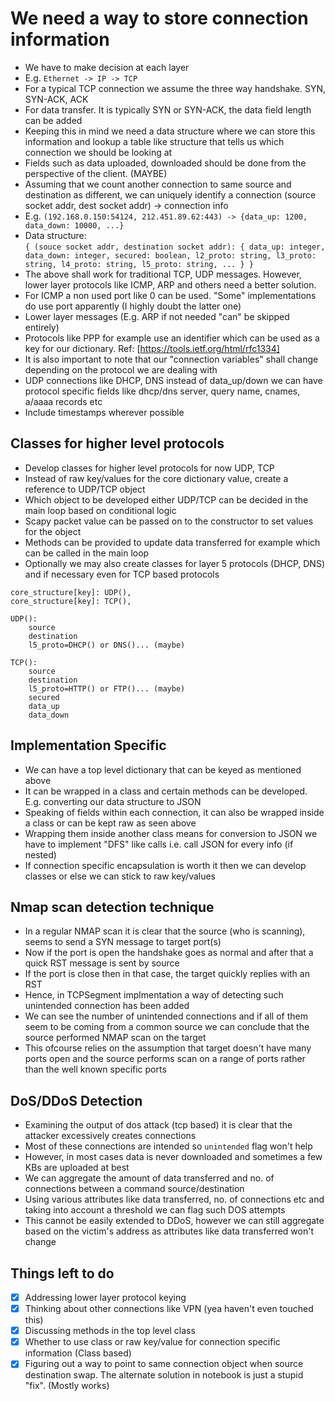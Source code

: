 # We need a way to store connection information
* We have to make decision at each layer
* E.g. `Ethernet -> IP -> TCP`
* For a typical TCP connection we assume the three way handshake. SYN, SYN-ACK, ACK
* For data transfer. It is typically SYN or SYN-ACK, the data field length can be added
* Keeping this in mind we need a data structure where we can store this information and lookup a table like structure that tells us which connection we should be looking at
* Fields such as data uploaded, downloaded should be done from the perspective of the client. (MAYBE)
* Assuming that we count another connection to same source and destination as different, we can uniquely identify a connection (source socket addr, dest socket addr) -> connection info
* E.g. `(192.168.0.150:54124, 212.451.89.62:443) -> {data_up: 1200, data_down: 10000, ...}`
* Data structure:\
`
{
    (souce socket addr, destination socket addr): {
        data_up: integer,
        data_down: integer,
        secured: boolean,
        l2_proto: string,
        l3_proto: string,
        l4_proto: string,
        l5_proto: string,
        ...
    }
}
`
* The above shall work for traditional TCP, UDP messages. However, lower layer protocols like ICMP, ARP and others need a better solution.
* For ICMP a non used port like 0 can be used. "Some" implementations do use port apparently (I highly doubt the latter one)
* Lower layer messages (E.g. ARP if not needed "can" be skipped entirely)
* Protocols like PPP for example use an identifier which can be used as a key for our dictionary. Ref: [https://tools.ietf.org/html/rfc1334]
* It is also important to note that our "connection variables" shall change depending on the protocol we are dealing with
* UDP connections like DHCP, DNS instead of data_up/down we can have protocol specific fields like dhcp/dns server, query name, cnames, a/aaaa records etc
* Include timestamps wherever possible

## Classes for higher level protocols
* Develop classes for higher level protocols for now UDP, TCP
* Instead of raw key/values for the core dictionary value, create a reference to UDP/TCP object
* Which object to be developed either UDP/TCP can be decided in the main loop based on conditional logic
* Scapy packet value can be passed on to the constructor to set values for the object
* Methods can be provided to update data transferred for example which can be called in the main loop
* Optionally we may also create classes for layer 5 protocols (DHCP, DNS) and if necessary even for TCP based protocols
```
core_structure[key]: UDP(),
core_structure[key]: TCP(),

UDP():
	source
	destination
	l5_proto=DHCP() or DNS()... (maybe)

TCP():
	source 
	destination
	l5_proto=HTTP() or FTP()... (maybe)
	secured
	data_up
	data_down
```

## Implementation Specific
* We can have a top level dictionary that can be keyed as mentioned above
* It can be wrapped in a class and certain methods can be developed. E.g. converting our data structure to JSON
* Speaking of fields within each connection, it can also be wrapped inside a class or can be kept raw as seen above
* Wrapping them inside another class means for conversion to JSON we have to implement "DFS" like calls i.e. call JSON for every info (if nested)
* If connection specific encapsulation is worth it then we can develop classes or else we can stick to raw key/values

## Nmap scan detection technique
* In a regular NMAP scan it is clear that the source (who is scanning), seems to send a SYN message to target port(s)
* Now if the port is open the handshake goes as normal and after that a quick RST message is sent by source
* If the port is close then in that case, the target quickly replies with an RST
* Hence, in TCPSegment implmentation a way of detecting such unintended connection has been added
* We can see the number of unintended connections and if all of them seem to be coming from a common source we can conclude that the source performed NMAP scan on the target
* This ofcourse relies on the assumption that target doesn't have many ports open and the source performs scan on a range of ports rather than the well known specific ports

## DoS/DDoS Detection
* Examining the output of dos attack (tcp based) it is clear that the attacker excessively creates connections
* Most of these connections are intended so `unintended` flag won't help
* However, in most cases data is never downloaded and sometimes a few KBs are uploaded at best
* We can aggregate the amount of data transferred and no. of connections between a command source/destination
* Using various attributes like data transferred, no. of connections etc and taking into account a threshold we can flag such DOS attempts
* This cannot be easily extended to DDoS, however we can still aggregate based on the victim's address as attributes like data transferred won't change

## Things left to do
- [x] Addressing lower layer protocol keying
- [x] Thinking about other connections like VPN (yea haven't even touched this)
- [x] Discussing methods in the top level class
- [x] Whether to use class or raw key/value for connection specific information (Class based)
- [x] Figuring out a way to point to same connection object when source destination swap. The alternate solution in notebook is just a stupid "fix". (Mostly works)
